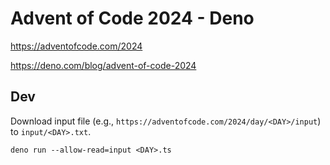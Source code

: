 # Advent of Code 2024 - Deno

https://adventofcode.com/2024

https://deno.com/blog/advent-of-code-2024

## Dev

Download input file (e.g., `https://adventofcode.com/2024/day/<DAY>/input`) to `input/<DAY>.txt`.

```shell
deno run --allow-read=input <DAY>.ts
```
